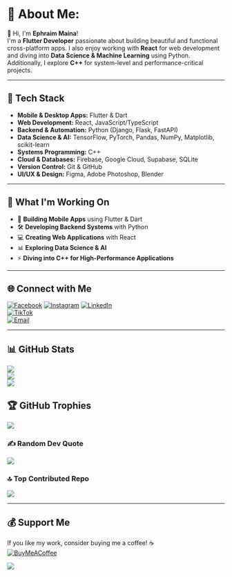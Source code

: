 # 💫 About Me:

👋 Hi, I'm **Ephraim Maina**! <br>
I'm a **Flutter Developer** passionate about building beautiful and functional cross-platform apps. I also enjoy working with **React** for web development and diving into **Data Science & Machine Learning** using Python. Additionally, I explore **C++** for system-level and performance-critical projects.

---

## 🚀 Tech Stack

- **Mobile & Desktop Apps:** Flutter & Dart  
- **Web Development:** React, JavaScript/TypeScript  
- **Backend & Automation:** Python (Django, Flask, FastAPI)  
- **Data Science & AI:** TensorFlow, PyTorch, Pandas, NumPy, Matplotlib, scikit-learn  
- **Systems Programming:** C++  
- **Cloud & Databases:** Firebase, Google Cloud, Supabase, SQLite  
- **Version Control:** Git & GitHub  
- **UI/UX & Design:** Figma, Adobe Photoshop, Blender  

---

## 🔧 What I'm Working On

- 📱 **Building Mobile Apps** using Flutter & Dart  
- 🛠️ **Developing Backend Systems** with Python  
- 💻 **Creating Web Applications** with React  
- 📊 **Exploring Data Science & AI**  
- ⚡ **Diving into C++ for High-Performance Applications**  

---

## 🌐 Connect with Me

[![Facebook](https://img.shields.io/badge/Facebook-%231877F2.svg?logo=Facebook&logoColor=white)](https://www.facebook.com/profile.php?id=100078483656980)
[![Instagram](https://img.shields.io/badge/Instagram-%23E4405F.svg?logo=Instagram&logoColor=white)](https://instagram.com/cybercypherdev)
[![LinkedIn](https://img.shields.io/badge/LinkedIn-%230077B5.svg?logo=linkedin&logoColor=white)](https://www.linkedin.com/in/ephraim-maina-70945b339/)  
[![TikTok](https://img.shields.io/badge/TikTok-%23000000.svg?logo=TikTok&logoColor=white)](https://tiktok.com/@cybercypherdev)  
[![Email](https://img.shields.io/badge/Email-D14836?logo=gmail&logoColor=white)](mailto:ephraimmainadev@gmail.com)  

---

## 📊 GitHub Stats

![](https://github-readme-stats.vercel.app/api?username=cybercypherdev&theme=dark&hide_border=false&include_all_commits=false&count_private=true)  
![](https://nirzak-streak-stats.vercel.app/?user=cybercypherdev&theme=dark&hide_border=false)  
![](https://github-readme-stats.vercel.app/api/top-langs/?username=cybercypherdev&theme=dark&hide_border=false&include_all_commits=false&count_private=true&layout=compact)  

## 🏆 GitHub Trophies

![](https://github-profile-trophy.vercel.app/?username=cybercypherdev&theme=radical&no-frame=false&no-bg=false&margin-w=4)  

### ✍️ Random Dev Quote
![](https://quotes-github-readme.vercel.app/api?type=horizontal&theme=radical)  

### 🔝 Top Contributed Repo
![](https://github-contributor-stats.vercel.app/api?username=cybercypherdev&limit=5&theme=dark&combine_all_yearly_contributions=true)  

---

## 💰 Support Me

If you like my work, consider buying me a coffee! ☕  
[![BuyMeACoffee](https://img.shields.io/badge/Buy%20Me%20a%20Coffee-ffdd00?style=for-the-badge&logo=buy-me-a-coffee&logoColor=black)](https://buymeacoffee.com/ephraimmaina)  

[![](https://visitcount.itsvg.in/api?id=cybercypherdev&icon=0&color=6)](https://visitcount.itsvg.in)

